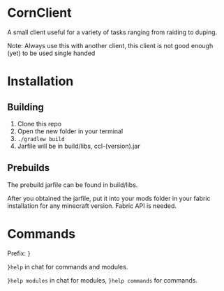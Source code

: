 # CornClient
A small client useful for a variety of tasks ranging from raiding to duping.

Note: Always use this with another client, this client is not good enough (yet) to be used single handed

# Installation
## Building
1. Clone this repo
2. Open the new folder in your terminal
3. `./gradlew build`
4. Jarfile will be in build/libs, ccl-(version).jar

## Prebuilds
The prebuild jarfile can be found in build/libs.


After you obtained the jarfile, put it into your mods folder in your fabric installation for any minecraft version. Fabric API is needed.

# Commands
Prefix: `}`

`}help` in chat for commands and modules.

`}help modules` in chat for modules, `}help commands` for commands.
